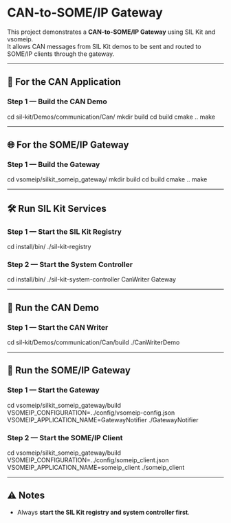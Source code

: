 # CAN-to-SOME/IP Gateway

This project demonstrates a **CAN-to-SOME/IP Gateway** using SIL Kit and vsomeip.  
It allows CAN messages from SIL Kit demos to be sent and routed to SOME/IP clients through the gateway.

---

## 🚗 **For the CAN Application**

### **Step 1 — Build the CAN Demo**
cd sil-kit/Demos/communication/Can/
mkdir build
cd build
cmake ..
make

---

## 🌐 **For the SOME/IP Gateway**

### **Step 1 — Build the Gateway**
cd vsomeip/silkit_someip_gateway/
mkdir build
cd build
cmake ..
make

---

## 🛠 **Run SIL Kit Services**

### **Step 1 — Start the SIL Kit Registry**
cd install/bin/
./sil-kit-registry

### **Step 2 — Start the System Controller**
cd install/bin/
./sil-kit-system-controller CanWriter Gateway

---

## 🚦 **Run the CAN Demo**

### **Step 1 — Start the CAN Writer**
cd sil-kit/Demos/communication/Can/build
./CanWriterDemo

---

## 🌉 **Run the SOME/IP Gateway**

### **Step 1 — Start the Gateway**
cd vsomeip/silkit_someip_gateway/build
VSOMEIP_CONFIGURATION=../config/vsomeip-config.json VSOMEIP_APPLICATION_NAME=GatewayNotifier ./GatewayNotifier

### **Step 2 — Start the SOME/IP Client**
cd vsomeip/silkit_someip_gateway/build
VSOMEIP_CONFIGURATION=../config/someip_client.json VSOMEIP_APPLICATION_NAME=someip_client ./someip_client

---

## ⚠️ **Notes**

- Always **start the SIL Kit registry and system controller first**.  

